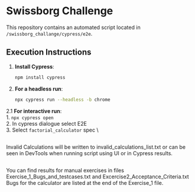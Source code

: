 
# Swissborg Challenge

This repository contains an automated script located in `/swissborg_challange/cypress/e2e`.

## Execution Instructions

1. **Install Cypress**:
   ```bash
   npm install cypress
2. **For a headless run**:
	```bash
	npx cypress run --headless -b chrome
2.1 **For interactive run**:	
	1.	`npx cypress open` \
	2.	In cypress dialogue select E2E \
	3.	Select `factorial_calculator` spec \

##
Invalid Calculations will be written to invalid_calculations_list.txt or can be seen in DevTools when running script using UI or in Cypress results.
##
You can find results for manual exercises in files Exercise_1_Bugs_and_testcases.txt and Excercise2_Acceptance_Criteria.txt
Bugs for the calculator are listed at the end of the Exercise_1 file.


		
